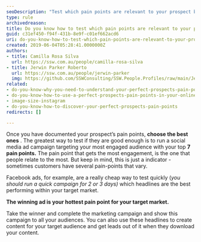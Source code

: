 ```yaml
---
seoDescription: "Test which pain points are relevant to your prospect by running a social media ad campaign targeting your most engaged audience with top 7 pain points."
type: rule
archivedreason: 
title: Do you know how to test which pain points are relevant to your prospect?
guid: c31ef450-f94f-431b-8e9f-c01ef662acd6
uri: do-you-know-how-to-test-which-pain-points-are-relevant-to-your-prospect
created: 2019-06-04T05:28:41.0000000Z
authors:
- title: Camilla Rosa Silva
  url: https://ssw.com.au/people/camilla-rosa-silva
- title: Jerwin Parker Roberto
  url: https://ssw.com.au/people/jerwin-parker
  img: https://github.com/SSWConsulting/SSW.People.Profiles/raw/main/Jerwin-Parker/Images/Jerwin-Parker-Profile.jpg
related:
- do-you-know-why-you-need-to-understand-your-perfect-prospects-pain-points
- do-you-know-how-to-use-a-perfect-prospects-pain-points-in-your-online-marketing
- image-size-instagram
- do-you-know-how-to-discover-your-perfect-prospects-pain-points
redirects: []

---
```


Once you have documented your prospect’s pain points,  **choose the best ones** . The greatest way to test if they are good enough is to run a social media ad campaign targeting your most engaged audience with your top **7 pain points.** The pain point that gets the most engagement, is the one that people relate to the most. But keep in mind, this is just a indicator - sometimes customers have several pain-points that vary. 


<!--endintro-->

Facebook ads, for example, are a really cheap way to test quickly (*you should run a quick campaign for 2 or 3 days)* which headlines are the best performing within your target market.






 **The winning ad is your hottest pain point for your target market.** 





Take the winner and complete the marketing campaign and show this campaign to all your audiences. You can also use these headlines to create content for your target audience and get leads out of it when they download your content.
